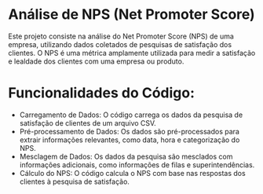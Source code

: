 
# Análise de NPS (Net Promoter Score)
Este projeto consiste na análise do Net Promoter Score (NPS) de uma empresa, utilizando dados coletados de pesquisas de satisfação dos clientes.
O NPS é uma métrica amplamente utilizada para medir a satisfação e lealdade dos clientes com uma empresa ou produto.

# Funcionalidades do Código:
- Carregamento de Dados: O código carrega os dados da pesquisa de satisfação de clientes de um arquivo CSV.
- Pré-processamento de Dados: Os dados são pré-processados para extrair informações relevantes, como data, hora e categorização do NPS.
- Mesclagem de Dados: Os dados da pesquisa são mesclados com informações adicionais, como informações de filas e superintendências.
- Cálculo do NPS: O código calcula o NPS com base nas respostas dos clientes à pesquisa de satisfação.
